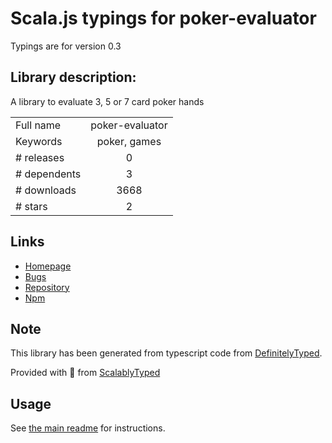 
# Scala.js typings for poker-evaluator

Typings are for version 0.3

## Library description:
A library to evaluate 3, 5 or 7 card poker hands

|                    |                 |
| ------------------ | :-------------: |
| Full name          | poker-evaluator |
| Keywords           | poker, games |
| # releases         | 0 |
| # dependents       | 3 |
| # downloads        | 3668 |
| # stars            | 2 |

## Links
- [Homepage](http://github.com/chenosaurus/poker-evaluator)
- [Bugs](https://github.com/chenosaurus/poker-evaluator/issues)
- [Repository](https://github.com/chenosaurus/poker-evaluator)
- [Npm](https://www.npmjs.com/package/poker-evaluator)
    


## Note
This library has been generated from typescript code from [DefinitelyTyped](https://definitelytyped.org).

Provided with :purple_heart: from [ScalablyTyped](https://github.com/oyvindberg/ScalablyTyped)

## Usage
See [the main readme](../../readme.md) for instructions.


